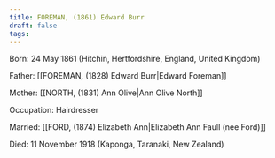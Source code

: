 ```yaml
---
title: FOREMAN, (1861) Edward Burr
draft: false
tags:
---
```

Born: 24 May 1861 (Hitchin, Hertfordshire, England, United Kingdom)

Father: [[FOREMAN, (1828) Edward Burr|Edward Foreman]]

Mother: [[NORTH, (1831) Ann Olive|Ann Olive North]]

Occupation: Hairdresser

Married: [[FORD, (1874) Elizabeth Ann|Elizabeth Ann Faull (nee Ford)]]

Died: 11 November 1918 (Kaponga, Taranaki, New Zealand)

